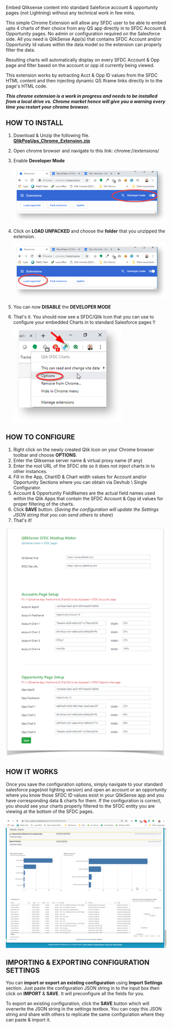 
Embed Qliksense content into standard Saleforce account & opportunity pages (not Lightning) without any technical work in few mins. 

This simple Chrome Extension will allow any SFDC user to be able to embed upto 4 charts of their choice from any QS app directly in to SFDC Account & Opportunity pages. No admin or configuration required on the Salesforce side. All you need is QlikSense App(s) that contains SFDC Account and/or Opportunity Id values within the data model so the extension can properly filter the data.

Resulting charts will automatically display on every SFDC Account & Opp page and filter based on the account or opp id currently being viewed.

This extension works by extracting Acct & Opp ID values from the SFDC HTML content and then injecting dynamic QS Iframe links directly in to the page's HTML code.

***This chrome extension is a work in progress and needs to be installed from a local drive vs. Chrome market hence will give you a warning every time you restart your chrome browser.***  

## HOW TO INSTALL

1.  Download & Unzip the following file. **[QlikPopUps_Chrome_Extension.zip](https://github.com/NickAkincilar/QlikSense_SFDC_Chrome_Extension/raw/master/QlikPopUps_Chrome_Extension.zip)**
2.  Open chrome browser and navigate to this link: chrome://extensions/
3.  Enable **Developer Mode**
    
    ![](https://github.com/NickAkincilar/QlikSense_SFDC_Chrome_Extension/blob/master/DeveloperMode.jpg?raw=true)
    
4.  Click on **LOAD UNPACKED** and choose the **folder** that you unzipped the extension.
    
    ![](https://github.com/NickAkincilar/QlikSense_SFDC_Chrome_Extension/blob/master/LoadUnpacked.jpg?raw=true)
    
5.  You can now **DISABLE** the **DEVELOPER MODE**
    
6.  That's it. You should now see a SFDC/Qlik Icon that you can use to configure your embedded Charts in to standard Salesforce pages !!  
    ![](https://github.com/NickAkincilar/QlikSense_SFDC_Chrome_Extension/blob/master/Options.jpg?raw=true)
    

  

## HOW TO CONFIGURE

1.  Right click on the newly created Qlik Icon on your Chrome browser toolbar and choose **OPTIONS**.
2.  Enter the Qliksense server name & virtual proxy name (if any)
3.  Enter the root URL of the SFDC site so it does not inject charts in to other instances.
4.  Fill in the App, ChartID & Chart width values for Account and/or Opportunity Sections where you can obtain via Devhub \ Single Configurator.
5.  Account & Opportunity FieldNames are the actual field names used within the Qlik Apps that contain the SFDC Account & Opp id values for proper filtering of the charts.
6.  Click  **SAVE**  button. (_Saving the configuration will update the Settings JSON string that you can send others to share_)
7.  That's it!  


 ![](https://github.com/NickAkincilar/QlikSense_SFDC_Chrome_Extension/blob/master/Settings.jpg?raw=true)   
 
 ## HOW IT WORKS
 
 Once you save the configuration options, simply navigate to your standard salesforce page(not lighting version) and open an account or an opportunity where you know those SFDC ID values exist in your QlikSense app and you have corresponding data & charts for them. If the configuration is correct, you should see your charts properly filtered to the SFDC entity you are viewing at the bottom of the SFDC pages.
 
 
 ![](https://github.com/NickAkincilar/QlikSense_SFDC_Chrome_Extension/blob/master/SFDC.png?raw=true)   

## IMPORTING & EXPORTING CONFIGURATION SETTINGS
You can **import or export an existing configuration** using  **Import Settings**  section. Just paste the configuration JSON string in to the input box then click on  **IMPORT**  &  **SAVE**. It will preconfigure all the fields for you. 

To export an existing configuration, click the **SAVE** button which will overwrite the JSON string in the settings textbox. You can copy this JSON string and share with others to replicate the same configuration where they can paste & import it.

